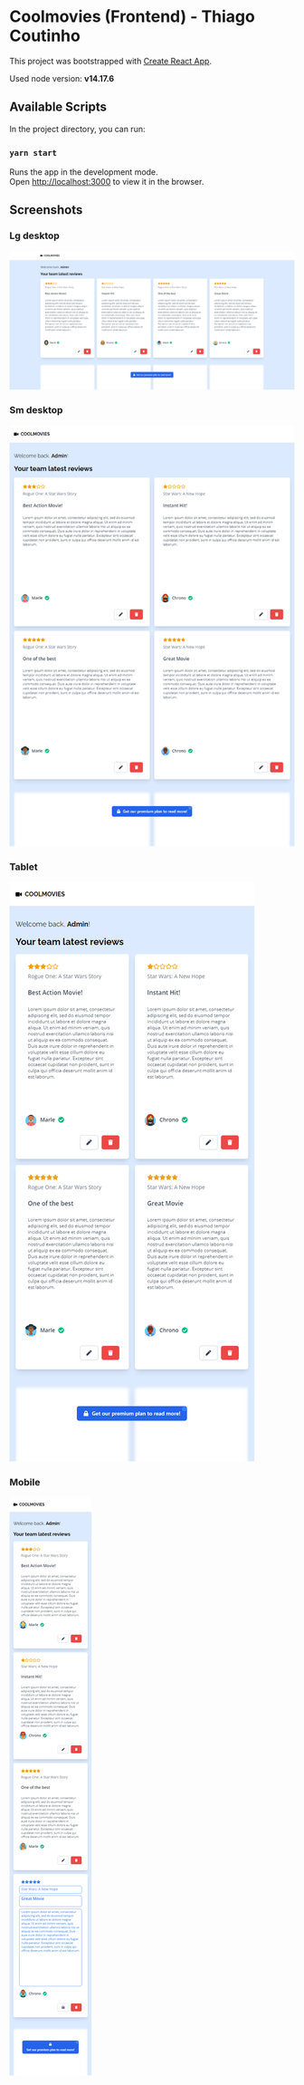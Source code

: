 # Coolmovies (Frontend) - Thiago Coutinho

This project was bootstrapped with [Create React App](https://github.com/facebook/create-react-app).

Used node version: **v14.17.6**
## Available Scripts

In the project directory, you can run:

### `yarn start`

Runs the app in the development mode.\
Open [http://localhost:3000](http://localhost:3000) to view it in the browser.

## Screenshots

### Lg desktop

![image info](./screenshots/lg-desktop.png)

### Sm desktop

![image info](./screenshots/sm-desktop.png)

### Tablet

![image info](./screenshots/tablet.png)

### Mobile

![image info](./screenshots/mobile.png)
